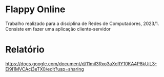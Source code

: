 # Flappy Online
Trabalho realizado para a disciplina de Redes de Computadores, 2023/1. Consiste em fazer uma aplicação cliente-servidor

# Relatório 
https://docs.google.com/document/d/11mil3Rxo3aXcRY10KA4P8kUiL3-Ei9I1MVCAcj3eTX0/edit?usp=sharing
